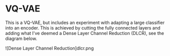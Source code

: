 # VQ-VAE

This is a VQ-VAE, but includes an experiment with adapting a large classifier into an encoder.  This is achieved by cutting the fully connected layers and adding what I've deemed a Dense Layer Channel Reduction (DLCR), see the diagram below.

![Dense Layer Channel Reduction]dlcr.png
